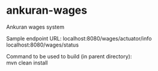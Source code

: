 # ankuran-wages
Ankuran wages system


Sample endpoint URL: localhost:8080/wages/actuator/info  <br/>
localhost:8080/wages/status


Command to be used to build (in parent directory):<br/>
mvn clean install
